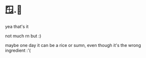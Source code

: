 # 🪟.📂

yea that's it

not much rn but :)

maybe one day it can be a rice or sumn, even though it's the wrong ingredient :'(